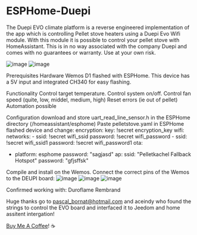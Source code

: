 # ESPHome-Duepi
The Duepi EVO climate platform is a reverse engineered implementation of the app which is controlling Pellet stove heaters using a Duepi Evo Wifi module. With this module it is possible to control your pellet stove with HomeAssistant. This is in no way associated with the company Duepi and comes with no guarantees or warranty. Use at your own risk.

![image](https://github.com/user-attachments/assets/37a8dd07-30b7-46e1-8ba0-1c56234960a2)
![image](https://github.com/user-attachments/assets/40634a7e-6a66-4fc2-8591-994915ee75c1)

Prerequisites
Hardware
Wemos D1 flashed with ESPHome. This device has a 5V input and integrated CH340 for easy flashing. 

Functionality
Control target temperature.
Control system on/off.
Control fan speed (quite, low, middel, medium, high)
Reset errors (ie out of pellet)
Automation possible 

Configuration
download and store uart_read_line_sensor.h in the ESPHome directory (/homeassistant/esphome)
Paste pelletstove.yaml in ESPHome flashed device and change:
encryption:
    key: !secret encryption_key
wifi:
  networks:
    - ssid: !secret wifi_ssid
      password: !secret wifi_password
    - ssid: !secret wifi_ssid1
      password: !secret wifi_password1
ota:
  - platform: esphome
    password: "sagjasd"
ap:
    ssid: "Pelletkachel Fallback Hotspot"
    password: "gfjsffsk"

Compile and install on the Wemos. Connect the correct pins of the Wemos to the DEUPI board:
![image](https://github.com/user-attachments/assets/2958a20d-82da-41a6-a7fe-a692134b9652)
![image](https://github.com/user-attachments/assets/4cef9ac5-132b-4bb8-838a-5a8e09bb705e)
![image](https://github.com/user-attachments/assets/f2125298-5b24-4814-8c65-a8f1f51754c9)

    
Confirmed working with:
  Duroflame Rembrand


Huge thanks go to pascal_bornat@hotmail.com and aceindy who found the strings to control the EVO board and interfaced it to Jeedom and home assitent intergation!

[Buy Me A Coffee](https://buymeacoffee.com/mvroosmalen)! :coffee:
